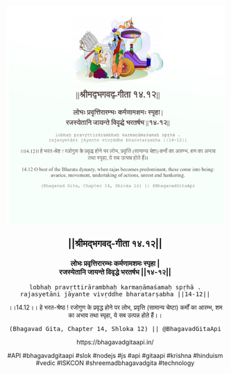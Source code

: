 <img src="../../asset/BG_14_12.png"/>
<center><h2>||श्रीमद्‍भगवद्‍-गीता १४.१२||</h2>
<h3>लोभः प्रवृत्तिरारम्भः कर्मणामशमः स्पृहा |<br/>रजस्येतानि जायन्ते विवृद्धे भरतर्षभ ||१४-१२||</h3>
<pre>lobhaḥ pravṛttirārambhaḥ karmaṇāmaśamaḥ spṛhā .<br/>rajasyetāni jāyante vivṛddhe bharatarṣabha ||14-12||</pre>
<p>।।14.12।। हे भरत-श्रेष्ठ ! रजोगुण के प्रवृद्ध होने पर लोभ, प्रवृत्ति (सामान्य चेष्टा) कर्मों का आरम्भ, शम का अभाव तथा स्पृहा, ये सब उत्पन्न होते हैं।।</p>
<pre>(Bhagavad Gita, Chapter 14, Shloka 12) || @BhagavadGitaApi</pre><p>https://bhagavadgitaapi.in/</p><p>#API #bhagavadgitaapi #slok #nodejs #js #api #gitaapi #krishna #hinduism #vedic #ISKCON #shreemadbhagavadgita #technology</p></center>